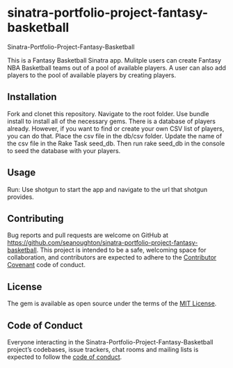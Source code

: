 # sinatra-portfolio-project-fantasy-basketball
Sinatra-Portfolio-Project-Fantasy-Basketball

This is a Fantasy Basketball Sinatra app. Mulitple users can create Fantasy NBA Basketball teams out of a pool of available players.  A user can also add players to the pool of available players by creating players.


## Installation

Fork and clonet this repository. Navigate to the root folder. Use bundle install to install all of the necessary gems. There is a database of players already. However, if you want to find or create your own CSV list of players, you can do that. Place the csv file in the db/csv folder. Update the name of the csv file in the Rake Task seed_db. Then run rake seed_db in the console to seed the database with your players.


## Usage

Run: Use shotgun to start the app and navigate to the url that shotgun provides. 

## Contributing

Bug reports and pull requests are welcome on GitHub at https://github.com/seanoughton/sinatra-portfolio-project-fantasy-basketball. This project is intended to be a safe, welcoming space for collaboration, and contributors are expected to adhere to the [Contributor Covenant](http://contributor-covenant.org) code of conduct.

## License

The gem is available as open source under the terms of the [MIT License](https://opensource.org/licenses/MIT).

## Code of Conduct

Everyone interacting in the Sinatra-Portfolio-Project-Fantasy-Basketball project’s codebases, issue trackers, chat rooms and mailing lists is expected to follow the [code of conduct](https://github.com/[USERNAME]/sf_bay_area_concerts_cli_app/blob/master/CODE_OF_CONDUCT.md).

